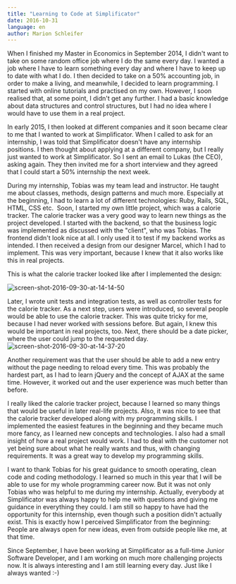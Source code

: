 ```yaml
---
title: "Learning to Code at Simplificator"
date: 2016-10-31
language: en
author: Marion Schleifer
---
```


When I finished my Master in Economics in September 2014, I didn't want to take on some random office job where I do the same every day. I wanted a job where I have to learn something every day and where I have to keep up to date with what I do. I then decided to take on a 50% accounting job, in order to make a living, and meanwhile, I decided to learn programming. I started with online tutorials and practised on my own. However, I soon realised that, at some point, I didn't get any further. I had a basic knowledge about data structures and control structures, but I had no idea where I would have to use them in a real project.

In early 2015, I then looked at different companies and it soon became clear to me that I wanted to work at Simplificator. When I called to ask for an internship, I was told that Simplificator doesn't have any internship positions. I then thought about applying at a different company, but I really just wanted to work at Simplificator. So I sent an email to Lukas (the CEO), asking again. They then invited me for a short interview and they agreed that I could start a 50% internship the next week.

During my internship, Tobias was my team lead and instructor. He taught me about classes, methods, design patterns and much more. Especially at the beginning, I had to learn a lot of different technologies: Ruby, Rails, SQL, HTML, CSS etc.  Soon, I started my own little project, which was a calorie tracker. The calorie tracker was a very good way to learn new things as the project developed. I started with the backend, so that the business logic was implemented as discussed with the "client", who was Tobias. The frontend didn't look nice at all. I only used it to test if my backend works as intended. I then received a design from our designer Marcel, which I had to implement. This was very important, because I knew that it also works like this in real projects.

This is what the calorie tracker looked like after I implemented the design:

![screen-shot-2016-09-30-at-14-14-50](/images/screen-shot-2016-09-30-at-14-14-50.png)

Later, I wrote unit tests and integration tests, as well as controller tests for the calorie tracker. As a next step, users were introduced, so several people would be able to use the calorie tracker. This was quite tricky for me, because I had never worked with sessions before. But again, I knew this would be important in real projects, too. Next, there should be a date picker, where the user could jump to the requested day.![screen-shot-2016-09-30-at-14-37-20](/images/screen-shot-2016-09-30-at-14-37-20.png)

Another requirement was that the user should be able to add a new entry without the page needing to reload every time. This was probably the hardest part, as I had to learn jQuery and the concept of AJAX at the same time. However, it worked out and the user experience was much better than before.

I really liked the calorie tracker project, because I learned so many things that would be useful in later real-life projects. Also, it was nice to see that the calorie tracker developed along with my programming skills. I implemented the easiest features in the beginning and they became much more fancy, as I learned new concepts and technologies. I also had a small insight of how a real project would work. I had to deal with the customer not yet being sure about what he really wants and thus, with changing requirements. It was a great way to develop my programming skills.

I want to thank Tobias for his great guidance to smooth operating, clean code and coding methodology. I learned so much in this year that I will be able to use for my whole programming career now. But it was not only Tobias who was helpful to me during my internship. Actually, everybody at Simplificator was always happy to help me with questions and giving me guidance in everything they could. I am still so happy to have had the opportunity for this internship, even though such a position didn't actually exist. This is exactly how I perceived Simplificator from the beginning: People are always open for new ideas, even from outside people like me, at that time.

Since September, I have been working at Simplificator as a full-time Junior Software Developer, and I am working on much more challenging projects now. It is always interesting and I am still learning every day. Just like I always wanted :-)
